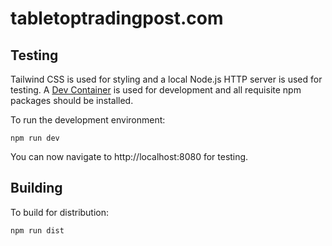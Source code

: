 # tabletoptradingpost.com

## Testing

Tailwind CSS is used for styling and a local Node.js HTTP server is used for testing. A [Dev Container](https://code.visualstudio.com/docs/devcontainers/containers) is used for development and all requisite npm packages should be installed.

To run the development environment:

    npm run dev

You can now navigate to http://localhost:8080 for testing.

## Building

To build for distribution:

    npm run dist
